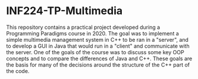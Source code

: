 # INF224-TP-Multimedia
This repository contains a practical project developed during a Programming Paradigms course in 2020. The goal was to implement a simple multimedia management system in C++ to be ran in a "server", and to develop a GUI in Java that would run in a "client" and communicate with the server. One of the goals of the course was to discuss some key OOP concepts and to compare the differences of Java and C++. These goals are the basis for many of the decisions around the structure of the C++ part of the code. 
